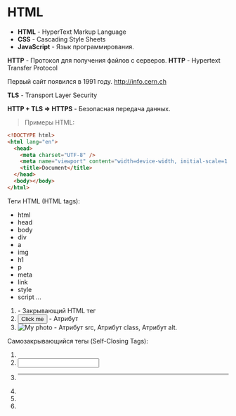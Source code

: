 # HTML

- **HTML** - HyperText Markup Language
- **CSS** - Cascading Style Sheets
- **JavaScript** - Язык программирования.

**HTTP** - Протокол для получения файлов с серверов.
**HTTP** - Hypertext Transfer Protocol

Первый сайт появился в 1991 году.
http://info.cern.ch

**TLS** - Transport Layer Security

**HTTP + TLS => HTTPS** - Безопасная передача данных.

> Примеры HTML:

```html
<!DOCTYPE html>
<html lang="en">
  <head>
    <meta charset="UTF-8" />
    <meta name="viewport" content="width=device-width, initial-scale=1.0" />
    <title>Document</title>
  </head>
  <body></body>
</html>
```

Теги HTML (HTML tags):

- html
- head
- body
- div
- a
- img
- h1
- p
- meta
- link
- style
- script
  ...

1. <title>  - Открывающий HTML тег
1. </title> - Закрывающий HTML тег
1. <button class="btn">Click me</button> - Атрибут
1. <img src="" class="rounded-img" alt="My photo" /> - Атрибут src, Атрибут class, Атрибут alt.

Самозакрывающийся тегы (Self-Closing Tags):

1. <img />
2. <input/>
3. <hr/>
4. <br/>
5. <meta />
6. <link />
